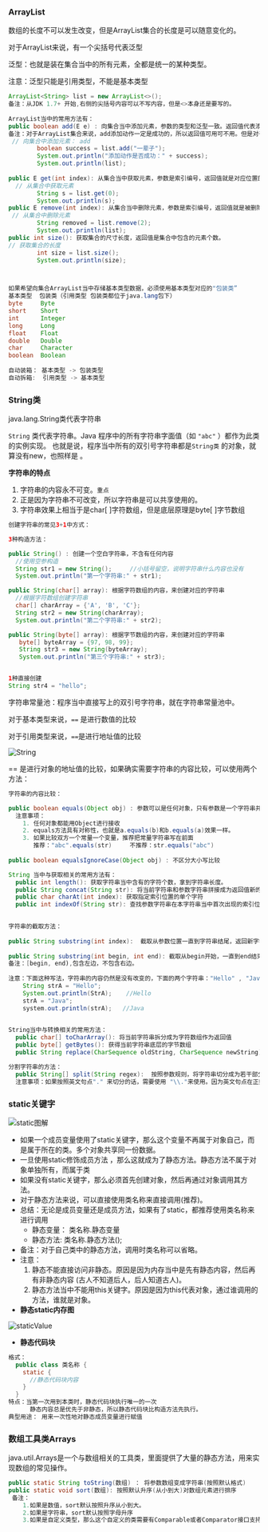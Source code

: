 ### ArrayList 

数组的长度不可以发生改变，但是ArrayList集合的长度是可以随意变化的。

对于ArrayList来说，有一个尖括号<E>代表泛型

泛型：也就是装在集合当中的所有元素，全都是统一的某种类型。

注意：泛型只能是引用类型，不能是基本类型

```java
ArrayList<String> list = new ArrayList<>(); 
备注：从JDK 1.7+ 开始,右侧的尖括号内容可以不写内容，但是<>本身还是要写的。
  
ArrayList当中的常用方法有：
public boolean add(E e) : 向集合当中添加元素，参数的类型和泛型一致。返回值代表添加是否成功。
备注：对于ArrayList集合来说，add添加动作一定是成功的，所以返回值可用可不用。但是对于其他集合来说，add添加动作不一定成功。
 // 向集合中添加元素： add
        boolean success = list.add("一辈子");
        System.out.println("添加动作是否成功：" + success);
        System.out.println(list);
 
public E get(int index): 从集合当中获取元素，参数是索引编号，返回值就是对应位置的元素。
  // 从集合中获取元素
        String s = list.get(0);
        System.out.println(s);
public E remove(int index): 从集合当中删除元素，参数是索引编号，返回值就是被删除掉的元素。
 // 从集合中删除元素
        String removed = list.remove(2);
        System.out.println(list);
public int size(): 获取集合的尺寸长度，返回值是集合中包含的元素个数。
// 获取集合的长度 
    	int size = list.size();
        System.out.println(size);



如果希望向集合ArrayList当中存储基本类型数据，必须使用基本类型对应的"包装类”
基本类型  包装类（引用类型 包装类都位于java.lang包下）
byte     Byte
short    Short
int      Integer
long     Long
float    Float
double   Double
char     Character
boolean  Boolean
  
自动装箱： 基本类型 -> 包装类型
自动拆箱:  引用类型 -> 基本类型
```

### String类

java.lang.String类代表字符串

`String` 类代表字符串。Java 程序中的所有字符串字面值（如 `"abc"` 
）都作为此类的实例实现。 也就是说，程序当中所有的双引号字符串都是`String类` 的对象，就算没有new，也照样是 。

**字符串的特点**  

1. 字符串的内容永不可变。`重点` 
2. 正是因为字符串不可改变，所以字符串是可以共享使用的。
3. 字符串效果上相当于是char[ ]字符数组，但是底层原理是byte[ ]字节数组

```java
创建字符串的常见3+1中方式：  

3种构造方法： 

public String() : 创建一个空白字符串，不含有任何内容
  //使用空参构造
  String str1 = new String();     //小括号留空，说明字符串什么内容也没有
  System.out.println("第一个字符串:" + str1);

public String(char[] array): 根据字符数组的内容，来创建对应的字符串
  //根据字符数组创建字符串
  char[] charArray = {'A', 'B', 'C'};
  String str2 = new String(charArray);     
  System.out.println("第二个字符串:" + str2);

public String(byte[] array): 根据字节数组的内容，来创建对应的字符串
   byte[] byteArray = {97, 98, 99};
   String str3 = new String(byteArray);
   System.out.println("第三个字符串:" + str3);


1种直接创建
String str4 = "hello";

```

字符串常量池：程序当中直接写上的双引号字符串，就在字符串常量池中。

对于基本类型来说，`==` 是进行数值的比较

对于引用类型来说，`==`是进行地址值的比较

![String](https://github.com/daohewang/JavaLearningNote/blob/master/noteImg/Java/String.png?raw=true)



== 是进行对象的地址值的比较，如果确实需要字符串的内容比较，可以使用两个方法：

```java
字符串的内容比较：

public boolean equals(Object obj) : 参数可以是任何对象，只有参数是一个字符串并且内容相同的才会是true；否则返回false
  注意事项：
  	1. 任何对象都能用Object进行接收
  	2. equals方法具有对称性，也就是a.equals(b)和b.equals(a)效果一样。
  	3. 如果比较双方一个常量一个变量，推荐把常量字符串写在前面 
  	   推荐："abc".equals(str)     不推荐：str.equals("abc")
  
public boolean equalsIgnoreCase(Object obj) : 不区分大小写比较
```

```java
String 当中与获取相关的常用方法有：
  public int length(): 获取字符串当中含有的字符个数，拿到字符串长度。
  public String concat(String str): 将当前字符串和参数字符串拼接成为返回值新的字符串
  public char charAt(int index): 获取指定索引位置的单个字符
  public int indexOf(String str): 查找参数字符串在本字符串当中首次出现的索引位置，如果没有返回-1
  
```

```java
字符串的截取方法：
 
public String substring(int index):  截取从参数位置一直到字符串结尾，返回新字符串
  
public String substring(int begin, int end): 截取从begin开始，一直到end结束，中间的字符串
备注：[begin, end),包含左边，不包含右边。
    
注意：下面这种写法，字符串的内容仍然是没有改变的，下面的两个字符串："Hello" , "Java". strA当中保存的是地址值。本来地址值是Hello的0X666，后来地址值变成了Java的0x999;  
    String strA = "Hello";
    System.out.println(StrA);    //Hello
    strA = "Java";
    system.out.println(strA);   //Java
   
```

```java
String当中与转换相关的常用方法：
  public char[] toCharArray(): 将当前字符串拆分成为字符数组作为返回值
  public byte[] getBytes(): 获得当前字符串底层的字节数组
  public String replace(CharSequence oldString, CharSequence newString): 将所有出现的老字符串替换成为新的字符串，返回替换之后的结果新字符串。
```

```java
分割字符串的方法： 
  public String[] split(String regex):  按照参数规则，将字符串切分成为若干部分
  注意事项：如果按照英文句点"." 来切分的话，需要使用 "\\."来使用。因为英文句点在正则表达式中有特殊含义。
```

### static关键字

![static图解](https://github.com/daohewang/JavaLearningNote/blob/master/noteImg/Java/static.png?raw=true)  

- 如果一个成员变量使用了static关键字，那么这个变量不再属于对象自己，而是属于所在的类。多个对象共享同一份数据。
- 一旦使用static修饰成员方法 ，那么这就成为了静态方法。静态方法不属于对象单独所有，而属于类 
- 如果没有static关键字，那么必须首先创建对象，然后再通过对象调用其方法。 
- 对于静态方法来说，可以直接使用类名称来直接调用(推荐)。
- 总结：无论是成员变量还是成员方法，如果有了static，都推荐使用类名称来进行调用
  - 静态变量： 类名称.静态变量
  - 静态方法:   类名称.静态方法();
- 备注：对于自己类中的静态方法，调用时类名称可以省略。
- 注意：
  1. 静态不能直接访问非静态。原因是因为内存当中是先有静态内容，然后再有非静态内容 (古人不知道后人，后人知道古人)。
  2. 静态方法当中不能用this关键字。原因是因为this代表对象，通过谁调用的方法，谁就是对象。  
- **静态static内存图**

![staticValue](..\noteImg\Java\staticValue.png)

- **静态代码块**

```java
格式： 
  public class 类名称 {
    static {
      //静态代码块内容
    }
  }
特点：当第一次用到本类时，静态代码块执行唯一的一次
  	  静态内容总是优先于非静态，所以静态代码块比构造方法先执行。
典型用途： 用来一次性地对静态成员变量进行赋值
```



### 数组工具类Arrays  

java.util.Arrays是一个与数组相关的工具类，里面提供了大量的静态方法，用来实现数组的常见操作。

```java
public static String toString(数组) ： 将参数数组变成字符串(按照默认格式)
public static void sort(数组): 按照默认升序(从小到大)对数组元素进行排序
 备注：
  	1.如果是数值，sort默认按照升序从小到大。
  	2.如果是字符串，sort默认按照字母升序
   	3.如果是自定义类型，那么这个自定义的类需要有Comparable或者Comparator接口支持。
```